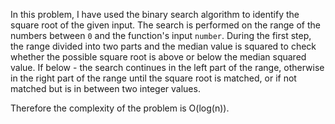 In this problem, I have used the binary search algorithm to identify the square root of the given input. The search is performed on the range of the numbers between `0` and the function's input `number`. During the first step, the range divided into two parts and the median value is squared to check whether the possible square root is above or below the median squared value. If below - the search continues in the left part of the range, otherwise in the right part of the range until the square root is matched, or if not matched but is in between two integer values.

Therefore the complexity of the problem is O(log(n)).
